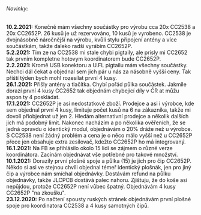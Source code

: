 ###### Novinky:<br>
**10.2.2021:** Konečně mám všechny součástky pro výrobu cca 20x CC2538 a 20x CC2652P. 26 kusů je už rezervováno, 10 kusů je vyrobeno. CC2538 je dvojnásobně náročnější na výrobu, kvůli stylu připojení antény a více součástkám, takže daleko radši vyrábím CC2652P.<br>
**5.2.2021:** Tim ze na CC2538 mi stale chybi pigtaily, ale prisly mi CC2652 tak prvnim kompletne hotovym koordinatorem bude CC2652P.<br>
**2.2.2021:** Kromě USB konektoru a U.FL pigtailu mám všechny součástky. Nechci dál čekat a objednal sem jich pár u nás za násobně vyšší ceny. Tak příští týden bych mohl rozesílat první 4 kusy.<br>
**26.1.2021:** Přišly antény a tlačítka. Chybí pořád půlka součástek. Jakmile dorazí první 4 kusy CC2652 tak objednám chybející díly v ČR at můžu aspon ty 4 poskládat.<br>
**17.1.2021:** CC2652P je asi nedostatkové zboží. Prodejce a asi i výrobce, kde sem objednal první 4 kusy, limituje počet kusů na 6 na zákazníka, takže mi dovolí přiobjednat už jen 2. Hledám alternativní prodejce a několik dalších jich má podobný limit. Nakonec nacházím a po několika ověřeních, že se jedná opravdu o identický modul, objednávám o 20% dráže než u výrobce. S CC2538 není žádný problém a cena je o něco málo vyšší než u CC2652P přece jen obsahuje extra zesilovač, kdežto CC2652P ho má integrovaný.<br>
**16.1.2021:** Na FB se přihlásilo okolo 15 lidí se zájmem o různé verze koordinátora. Zacínám objednávat vše potřebné pro takové množství.<br>
**10.1.2021:** Dorazily první plošné spoje a půlka (15) je jich pro čip CC2652P. Někdo si asi ve stejnou chvíli objednal témeř identický plošnák, jen pro jiný čip a výrobce nám smíchal objednávky. Dostávám refund na půlku objednávky, takže JLCPCB dostává palec nahoru. Zjištuju, že do koše asi nepůjdou, protože CC2652P není vůbec špatný. Objednávám 4 kusy CC2652P "na zkoušku".<br>
**23.12.2020:** Po načtení spousty ruských stránek objednávám první plošné spoje pro koordinatora CC2538 a 4 kusy samotných čipů.
